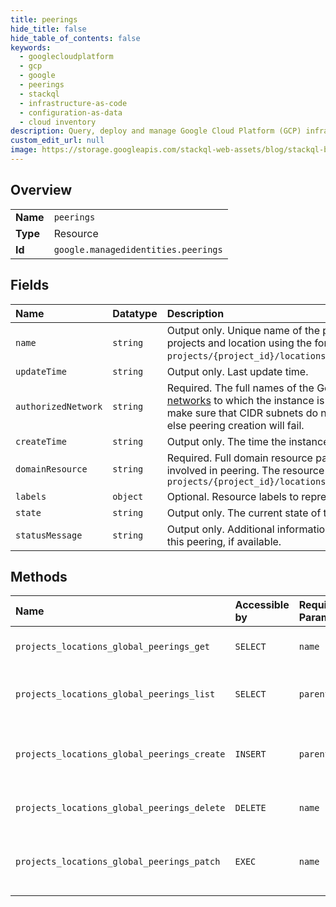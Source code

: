 ```yaml
---
title: peerings
hide_title: false
hide_table_of_contents: false
keywords:
  - googlecloudplatform
  - gcp
  - google
  - peerings
  - stackql
  - infrastructure-as-code
  - configuration-as-data
  - cloud inventory
description: Query, deploy and manage Google Cloud Platform (GCP) infrastructure and resources using SQL
custom_edit_url: null
image: https://storage.googleapis.com/stackql-web-assets/blog/stackql-blog-post-featured-image.png
---
```

  
    

## Overview
<table><tbody>
<tr><td><b>Name</b></td><td><code>peerings</code></td></tr>
<tr><td><b>Type</b></td><td>Resource</td></tr>
<tr><td><b>Id</b></td><td><code>google.managedidentities.peerings</code></td></tr>
</tbody></table>

## Fields
| Name | Datatype | Description |
|:-----|:---------|:------------|
| `name` | `string` | Output only. Unique name of the peering in this scope including projects and location using the form: `projects/{project_id}/locations/global/peerings/{peering_id}`. |
| `updateTime` | `string` | Output only. Last update time. |
| `authorizedNetwork` | `string` | Required. The full names of the Google Compute Engine [networks](https://cloud.google.com/compute/docs/networks-and-firewalls#networks) to which the instance is connected. Caller needs to make sure that CIDR subnets do not overlap between networks, else peering creation will fail. |
| `createTime` | `string` | Output only. The time the instance was created. |
| `domainResource` | `string` | Required. Full domain resource path for the Managed AD Domain involved in peering. The resource path should be in the form: `projects/{project_id}/locations/global/domains/{domain_name}` |
| `labels` | `object` | Optional. Resource labels to represent user-provided metadata. |
| `state` | `string` | Output only. The current state of this Peering. |
| `statusMessage` | `string` | Output only. Additional information about the current status of this peering, if available. |
## Methods
| Name | Accessible by | Required Params | Description |
|:-----|:--------------|:----------------|:------------|
| `projects_locations_global_peerings_get` | `SELECT` | `name` | Gets details of a single Peering. |
| `projects_locations_global_peerings_list` | `SELECT` | `parent` | Lists Peerings in a given project. |
| `projects_locations_global_peerings_create` | `INSERT` | `parent` | Creates a Peering for Managed AD instance. |
| `projects_locations_global_peerings_delete` | `DELETE` | `name` | Deletes identified Peering. |
| `projects_locations_global_peerings_patch` | `EXEC` | `name` | Updates the labels for specified Peering. |
